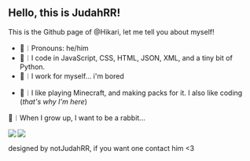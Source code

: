 ## Hello, this is JudahRR!

This is the Github page of @Hikari, let me tell you about myself!

- 🍏︱Pronouns: he/him
- 🍓︱I code in JavaScript, CSS, HTML, JSON, XML, and a tiny bit of Python.
- 🎁︱I work for myself... i'm bored
<!-- - 🍇︱You can contact me through Discord, and that's pretty much it... My Discord is: JudahRR#1729. -->
- 🥕︱I like playing Minecraft, and making packs for it. I also like coding (*that's why I'm here*)

🏢︱When I grow up, I want to be a rabbit...

<img align="left" src="https://github-readme-stats.vercel.app/api?username=Hikari1818R&show_icons=true&theme=tokyonight&hide_border=true&locale=en&count_private=true" />
<img align="center" src="https://github-readme-stats.vercel.app/api/top-langs?username=Hikari1818&show_icons=true&theme=tokyonight&hide_border=true&locale=en&layout=compact&count_private=true" />

designed by notJudahRR, if you want one contact him <3
